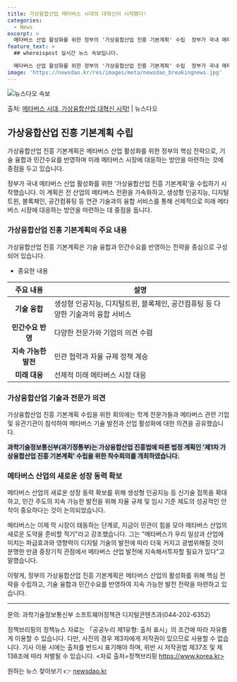 ```yaml
---
title: 가상융합산업 메타버스 시대의 대혁신이 시작됐다!
categories:
  - News
excerpt: >
  메타버스 산업 활성화를 위한 정부의 '가상융합산업 진흥 기본계획' 수립  정부가 국내 메타버스 산업 활성화를…
feature_text: >
  ## whereispost 실시간 뉴스 속보입니다.

  메타버스 산업 활성화를 위한 정부의 '가상융합산업 진흥 기본계획' 수립  정부가 국내 메타버스 산업 활성화를…
image: 'https://newsdao.kr/res/images/meta/newsdao_breakingnews.jpg'
---
```


![뉴스다오 속보](https://newsdao.kr/res/images/meta/newsdao_breakingnews.jpg)

<p>출처: <a href="https://newsdao.kr/4636" rel="dofollow">메타버스 시대, 가상융합산업 대혁신 시작!</a> | 뉴스다오</p>

<h2 data-ke-size="size26">가상융합산업 진흥 기본계획 수립</h2>
가상융합산업 진흥 기본계획은 메타버스 산업 활성화를 위한 정부의 핵심 전략으로, 기술 융합과 민간수요를 반영하며 미래 메타버스 시장에 대응하는 방안을 마련하는 것에 중점을 두고 있습니다.

<p data-ke-size="size16">정부가 국내 메타버스 산업 활성화를 위한 ‘가상융합산업 진흥 기본계획’을 수립하기 시작했습니다. 이 계획은 전 산업의 메타버스 전환을 가속화하고, 생성형 인공지능, 디지털트윈, 블록체인, 공간컴퓨팅 등 연관 기술과의 융합 서비스를 통해 선제적으로 미래 메타버스 시장에 대응하는 방안을 마련하는 데 중점을 둡니다.</p>

<h3>가상융합산업 진흥 기본계획의 주요 내용</h3>
가상융합산업 진흥 기본계획은 기술 융합과 민간수요를 반영하는 전략을 중심으로 구성되어 있습니다.

<ul>
<li>중요한 내용</li>
</ul>

<table>
<thead>
	<tr>
		<th>주요 내용</th>
		<th>설명</th>
	</tr>
</thead>
<tbody>
	<tr>
		<td style="text-align: center; height: 17px;"><b>기술 융합</b></td>
		<td>생성형 인공지능, 디지털트윈, 블록체인, 공간컴퓨팅 등 다양한 기술과의 융합 서비스</td>
	</tr>
	<tr>
		<td style="text-align: center; height: 17px;"><b>민간수요 반영</b></td>
		<td>다양한 전문가와 기업의 의견 수렴</td>
	</tr>
	<tr>
		<td style="text-align: center; height: 17px;"><b>지속 가능한 발전</b></td>
		<td>민관 협력과 자율 규제 정책 계승</td>
	</tr>
	<tr>
		<td style="text-align: center; height: 17px;"><b>미래 대응</b></td>
		<td>선제적 미래 메타버스 시장 대응</td>
	</tr>
</tbody>
</table>

<h3>가상융합산업 기술과 전문가 의견</h3>
가상융합산업 진흥 기본계획 수립을 위한 회의에는 학계 전문가들과 메타버스 관련 기업 및 유관기관이 참석하여 메타버스 기술 발전과 산업 활성화에 대한 의견을 공유했습니다.

<b><span style="background-color: #21538527;">과학기술정보통신부(과기정통부)는 가상융합산업 진흥법에 따른 법정 계획인 '제1차 가상융합산업 진흥 기본계획' 수립을 위한 착수회의를 개최하였습니다.</span></b>

<h3>메타버스 산업의 새로운 성장 동력 확보</h3>
메타버스 산업의 새로운 성장 동력 확보를 위해 생성형 인공지능 등 신기술 접목을 확대하고, 민간 주도의 지속 가능한 발전을 위해 자율 규제 및 임시 기준 제도의 성공적인 안착이 중요하다는 것이 논의되었습니다.

<p data-ke-size="size16">메타버스는 이제 막 시장이 태동하는 단계로, 지금이 민관이 힘을 모아 메타버스 산업의 새로운 도약을 준비할 적기"라고 강조했습니다. 그는 "메타버스가 우리 일상과 산업에 미치는 파급효과와 영향력이 디지털 기술의 발전에 따라 더욱 커지고 광범위해질 것이 분명한 만큼 중장기적 관점에서 메타버스 산업 발전에 지속해서투자할 필요가 있다"고 말했습니다.</p>

<p data-ke-size="size16">이렇게, 정부의 가상융합산업 진흥 기본계획은 메타버스 산업의 활성화를 위해 핵심 전략을 수립하고, 기술 융합과 민간수요를 반영하여 지속 가능한 발전 전략을 마련하고 있습니다.</p>

<hr>

문의: 과학기술정보통신부 소프트웨어정책관 디지털콘텐츠과(044-202-6352)

정책브리핑의 정책뉴스 자료는 「공공누리 제1유형: 출처 표시」의 조건에 따라 자유롭게 이용할 수 있습니다. 다만, 사진의 경우 제3자에게 저작권이 있으므로 사용할 수 없습니다. 기사 이용 시에는 출처를 반드시 표기해야 하며, 위반 시 저작권법 제37조 및 제138조에 따라 처벌될 수 있습니다. <자료 출처=정책브리핑 https://www.korea.kr> 

원하는 뉴스 찾아보기 👉 <a href="https://newsdao.kr" rel="dofollow">newsdao.kr</a>


